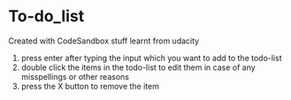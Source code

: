 # To-do_list
Created with CodeSandbox
stuff learnt from udacity

1. press enter after typing the input which you want to add to the todo-list
2. double click the items in the todo-list to edit them in case of any misspellings or other reasons
3. press the X button to remove the item

